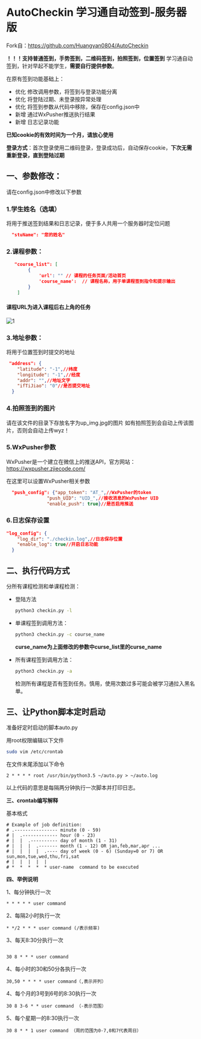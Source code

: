 # AutoCheckin 学习通自动签到-服务器版
Fork自：https://github.com/Huangyan0804/AutoCheckin

**！！！支持普通签到，手势签到，二维码签到，拍照签到，位置签到**
学习通自动签到，针对早起不能学生，**需要自行提供参数**。

在原有签到功能基础上：
* 优化 修改调用参数，将签到与登录功能分离
* 优化 将登陆过期、未登录按异常处理
* 优化 将签到参数从代码中移除，保存在config.json中
* 新增 通过WxPusher推送执行结果
* 新增 日志记录功能


**已知cookie的有效时间为一个月，请放心使用**

**登录方式**：首次登录使用二维码登录，登录成功后，自动保存cookie，**下次无需重新登录，直到登陆过期**

## 一、参数修改：

请在config.json中修改以下参数

### 1.学生姓名（选填）

将用于推送签到结果和日志记录，便于多人共用一个服务器时定位问题
```json
  "stuName": "您的姓名"
```
### 2.课程参数：

```json
   "course_list": [
        {
            'url': "" // 课程的任务页面/活动首页
            'course_name':  // 课程名称，用于单课程签到指令和提示输出
        }
    ]
```
#### 课程URL为进入课程后右上角的任务

![1](images/2020-03-15-160930.png)

### 3.地址参数：
将用于位置签到时提交的地址

```json
 "address": {
    "latitude": "-1",//纬度
    "longitude": "-1",//经度
    "addr": "",//地址文字
    "ifTiJiao": "0"//是否提交地址
  }
```

### 4.拍照签到的图片
请在该文件的目录下存放名字为up_img.jpg的图片
如有拍照签到会自动上传该图片，否则会自动上传wyz！

### 5.WxPusher参数
WxPusher是一个建立在微信上的推送API，官方网站：https://wxpusher.zjiecode.com/

在这里可以设置WxPusher相关参数

```json
  "push_config": {"app_token": "AT_",//WxPusher的token
               "push_UID": "UID_",//接收消息的WxPusher UID
               "enable_push": true}//是否启用推送
```

### 6.日志保存设置
```json
"log_config": {
    "log_dir": "./checkin.log",//日志保存位置
    "enable_log": true//开启日志功能
  }
```


## 二、执行代码方式

分所有课程检测和单课程检测：

- 登陆方法

  ```bash
  python3 checkin.py -l
  ```

- 单课程签到调用方法：

  ```bash
  python3 checkin.py -c course_name
  ```

  **curse_name为上面修改的参数中curse_list里的curse_name**

- 所有课程签到调用方法：

  ```bash
  python3 checkin.py -a
  ```

  检测所有课程是否有签到任务。慎用，使用次数过多可能会被学习通拉入黑名单。


##  三、让Python脚本定时启动

准备好定时启动的脚本auto.py

用root权限编辑以下文件

```bash
sudo vim /etc/crontab
```

在文件末尾添加以下命令

```
2 * * * * root /usr/bin/python3.5 ~/auto.py > ~/auto.log

```

以上代码的意思是每隔两分钟执行一次脚本并打印日志。

**三、crontab编写解释**

基本格式

```
# Example of job definition:
# .---------------- minute (0 - 59)
# |  .------------- hour (0 - 23)
# |  |  .---------- day of month (1 - 31)
# |  |  |  .------- month (1 - 12) OR jan,feb,mar,apr ...
# |  |  |  |  .---- day of week (0 - 6) (Sunday=0 or 7) OR sun,mon,tue,wed,thu,fri,sat
# |  |  |  |  |
# *  *  *  *  * user-name  command to be executed

```

**四、举例说明**

1、每分钟执行一次

```
* * * * * user command
```

2、每隔2小时执行一次

```
* */2 * * * user command (/表示频率)
```

3、每天8:30分执行一次

```
	
30 8 * * * user command
```

4、每小时的30和50分各执行一次

```
30,50 * * * * user command（,表示并列）
```

4、每个月的3号到6号的8:30执行一次

```
30 8 3-6 * * user command （-表示范围）
```

5、每个星期一的8:30执行一次

```
30 8 * * 1 user command （周的范围为0-7,0和7代表周日）
```

